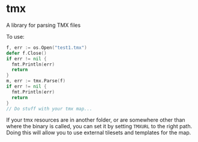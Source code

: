 # tmx
A library for parsing TMX files

To use:

```go
f, err := os.Open("test1.tmx")
defer f.Close()
if err != nil {
  fmt.Println(err)
  return
}
m, err := tmx.Parse(f)
if err != nil {
  fmt.Println(err)
  return
}
// Do stuff with your tmx map...
```

If your tmx resources are in another folder, or are somewhere other than where
the binary is called, you can set it by setting `TMXURL` to the right path.
Doing this will allow you to use external tilesets and templates for the map.
